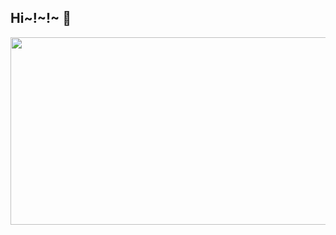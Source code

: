 ## Hi~!~!~ 👋

<a href="https://github.com/devxb/gitanimals">
<img
  src="https://render.gitanimals.org/farms/jJiwan"
  width="600"
  height="300"
/>
</a>

